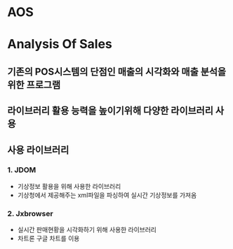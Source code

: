 # AOS

Analysis Of Sales
============

기존의 POS시스템의 단점인 매출의 시각화와 매출 분석을 위한 프로그램<br>
-------------
라이브러리 활용 능력을 높이기위해 다양한 라이브러리 사용<br>
-------------



## 사용 라이브러리
### 1. JDOM <br>
- 기상정보 활용을 위해 사용한 라이브러리
- 기상청에서 제공해주는 xml파일을 파싱하여 실시간 기상정보를 가져옴

### 2. Jxbrowser
- 실시간 판매현황을 시각화하기 위해 사용한 라이브러리
- 차트론 구글 차트를 이용




